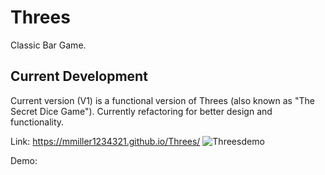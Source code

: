 # Threes

Classic Bar Game. 

## Current Development
Current version (V1) is a functional version of Threes (also known as "The Secret Dice Game"). Currently refactoring for better design and functionality. 

Link:
https://mmiller1234321.github.io/Threes/
![Threesdemo](https://github.com/mmiller1234321/Threes/assets/148365315/13ea3bca-c23f-487a-94a3-d48fd545f4aa)


Demo:
